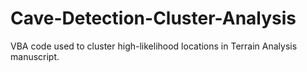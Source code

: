 # Cave-Detection-Cluster-Analysis
VBA code used to cluster high-likelihood locations in Terrain Analysis manuscript.
